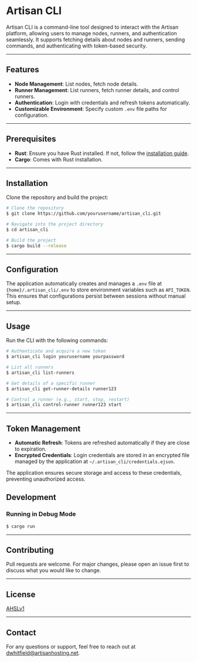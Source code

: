 # Artisan CLI

Artisan CLI is a command-line tool designed to interact with the Artisan platform, allowing users to manage nodes, runners, and authentication seamlessly. It supports fetching details about nodes and runners, sending commands, and authenticating with token-based security.

---

## Features
- **Node Management**: List nodes, fetch node details.
- **Runner Management**: List runners, fetch runner details, and control runners.
- **Authentication**: Login with credentials and refresh tokens automatically.
- **Customizable Environment**: Specify custom `.env` file paths for configuration.

---

## Prerequisites
- **Rust**: Ensure you have Rust installed. If not, follow the [installation guide](https://www.rust-lang.org/tools/install).
- **Cargo**: Comes with Rust installation.

---

## Installation
Clone the repository and build the project:

```sh
# Clone the repository
$ git clone https://github.com/yourusername/artisan_cli.git

# Navigate into the project directory
$ cd artisan_cli

# Build the project
$ cargo build --release
```

---

## Configuration
The application automatically creates and manages a `.env` file at `{home}/.artisan_cli/.env` to store environment variables such as `API_TOKEN`. This ensures that configurations persist between sessions without manual setup.

---

## Usage
Run the CLI with the following commands:

```sh
# Authenticate and acquire a new token
$ artisan_cli login yourusername yourpassword

# List all runners
$ artisan_cli list-runners

# Get details of a specific runner
$ artisan_cli get-runner-details runner123

# Control a runner (e.g., start, stop, restart)
$ artisan_cli control-runner runner123 start
```

---

## Token Management
- **Automatic Refresh**: Tokens are refreshed automatically if they are close to expiration.
- **Encrypted Credentials**: Login credentials are stored in an encrypted file managed by the application at `~/.artisan_cli/credentials.ejson`.

The application ensures secure storage and access to these credentials, preventing unauthorized access.

## Development
### Running in Debug Mode
```sh
$ cargo run
```

---

## Contributing
Pull requests are welcome. For major changes, please open an issue first to discuss what you would like to change.

---

## License
[AHSLv1](License)

---

## Contact
For any questions or support, feel free to reach out at dwhitfield@artisanhosting.net.

